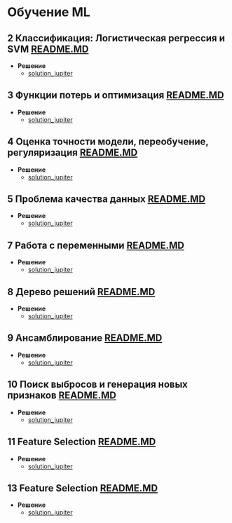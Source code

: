 # Обучение ML

## **2 Классификация: Логистическая регрессия и SVM** [README.MD](/task/2_logic_regression/README.MD)

* **Решение**
  * [solution_jupiter](task/2_logic_regression/2_logic_regression.ipynb)

## **3 Функции потерь и оптимизация**  [README.MD](/task/3_loss_function/README.MD)

* **Решение**
  * [solution_jupiter](task/3_loss_function/3_loss%20_function.ipynb)

## **4 Оценка точности модели, переобучение, регуляризация**  [README.MD](/task/4_Logres_affai/README.MD)

* **Решение**
  * [solution_jupiter](task/4_Logres_affai/4_Logres_affai.ipynb)

## **5 Проблема качества данных**  [README.MD](/task/5%20Problem_of_data_quality/README.MD)

* **Решение**
  * [solution_jupiter](task/5%20Problem_of_data_quality/lesson_5.ipynb)

## **7 Работа с переменными**  [README.MD](/task/7%20features/README.MD)

* **Решение**
  * [solution_jupiter](task/7%20features/7%20features.ipynb)

## **8 Дерево решений**  [README.MD](/task/8%20decision_trees/README.MD)

* **Решение**
  * [solution_jupiter](task/8%20decision_trees/8%20decision_trees.ipynb)

## **9 Ансамблирование**  [README.MD](/task/9%20ensamble/README.MD)

* **Решение**
  * [solution_jupiter](task/9%20ensamble/9%20ensamble.ipynb)

## **10 Поиск выбросов и генерация новых признаков**  [README.MD](/task/10%20empty/README.MD)

* **Решение**
  * [solution_jupiter](task/10%20empty/10.ipynb)

## **11 Feature Selection**  [README.MD](/task/11%20FutureSelection/README.MD)

* **Решение**
  * [solution_jupiter](task/11%20FutureSelection/11.ipynb)


## **13 Feature Selection**  [README.MD](/task/13%20Claster/README.MD)

* **Решение**
  * [solution_jupiter](task/13%20Claster/13%20claster.ipynb)
